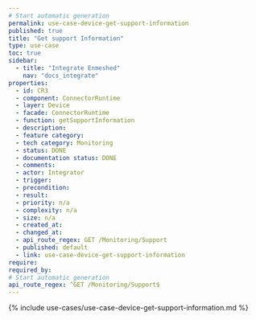 ```yaml
---
# Start automatic generation
permalink: use-case-device-get-support-information
published: true
title: "Get support Information"
type: use-case
toc: true
sidebar:
  - title: "Integrate Enmeshed"
    nav: "docs_integrate"
properties:
  - id: CR3
  - component: ConnectorRuntime
  - layer: Device
  - facade: ConnectorRuntime
  - function: getSupportInformation
  - description:
  - feature category:
  - tech category: Monitoring
  - status: DONE
  - documentation status: DONE
  - comments:
  - actor: Integrator
  - trigger:
  - precondition:
  - result:
  - priority: n/a
  - complexity: n/a
  - size: n/a
  - created_at:
  - changed_at:
  - api_route_regex: GET /Monitoring/Support
  - published: default
  - link: use-case-device-get-support-information
require:
required_by:
# Start automatic generation
api_route_regex: ^GET /Monitoring/Support$
---
```


{% include use-cases/use-case-device-get-support-information.md %}
